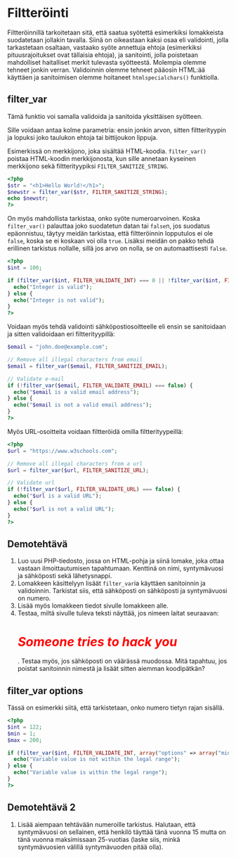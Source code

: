# Filtteröinti

Filtteröinnillä tarkoitetaan sitä, että saatua syötettä esimerkiksi lomakkeista suodatetaan jollakin tavalla. Siinä on oikeastaan kaksi osaa eli validointi, jolla tarkastetaan osaltaan, vastaako syöte annettuja ehtoja (esimerkiksi pituusrajoitukset ovat tällaisia ehtoja), ja sanitointi, jolla poistetaan mahdolliset haitalliset merkit tulevasta syötteestä. Molempia olemme tehneet jonkin verran. Validoinnin olemme tehneet pääosin HTML:ää käyttäen ja sanitoimisen olemme hoitaneet ``htmlspecialchars()`` funktiolla.


## filter_var

Tämä funktio voi samalla validoida ja sanitoida yksittäisen syötteen.

Sille voidaan antaa kolme parametria: ensin jonkin arvon, sitten filtterityypin ja lopuksi joko taulukon ehtoja tai bittijoukon lippuja.

Esimerkissä on merkkijono, joka sisältää HTML-koodia. ``filter_var()`` poistaa HTML-koodin merkkijonosta, kun sille annetaan kyseinen merkkijono sekä filtterityypiksi ``FILTER_SANITIZE_STRING``.

````php
<?php
$str = "<h1>Hello World!</h1>";
$newstr = filter_var($str, FILTER_SANITIZE_STRING);
echo $newstr;
?>
````

On myös mahdollista tarkistaa, onko syöte numeroarvoinen. Koska ``filter_var()`` palauttaa joko suodatetun datan tai ``false``n, jos suodatus epäonnistuu, täytyy meidän tarkistaa, että filtteröinnin lopputulos ei ole ``false``, koska se ei koskaan voi olla ``true``. Lisäksi meidän on pakko tehdä erillinen tarkistus nollalle, sillä jos arvo on nolla, se on automaattisesti ``false``.

````php
<?php
$int = 100;

if (filter_var($int, FILTER_VALIDATE_INT) === 0 || !filter_var($int, FILTER_VALIDATE_INT) === false) {
  echo("Integer is valid");
} else {
  echo("Integer is not valid");
}
?>
````

Voidaan myös tehdä validointi sähköpostiosoitteelle eli ensin se sanitoidaan ja sitten validoidaan eri filtterityypillä:

````php
$email = "john.doe@example.com";

// Remove all illegal characters from email
$email = filter_var($email, FILTER_SANITIZE_EMAIL);

// Validate e-mail
if (!filter_var($email, FILTER_VALIDATE_EMAIL) === false) {
  echo("$email is a valid email address");
} else {
  echo("$email is not a valid email address");
}
?>
````

Myös URL-osoitteita voidaan filtteröidä omilla filtterityypeillä:

````php
<?php
$url = "https://www.w3schools.com";

// Remove all illegal characters from a url
$url = filter_var($url, FILTER_SANITIZE_URL);

// Validate url
if (!filter_var($url, FILTER_VALIDATE_URL) === false) {
  echo("$url is a valid URL");
} else {
  echo("$url is not a valid URL");
}
?>
````
## Demotehtävä

1. Luo uusi PHP-tiedosto, jossa on HTML-pohja ja siinä lomake, joka ottaa vastaan ilmoittautumisen tapahtumaan. Kenttinä on nimi, syntymävuosi ja sähköposti sekä lähetysnappi.
2. Lomakkeen käsittelyyn lisäät ``filter_var``ia käyttäen sanitoinnin ja validoinnin. Tarkistat siis, että sähköposti on sähköposti ja syntymävuosi on numero.
3. Lisää myös lomakkeen tiedot sivulle lomakkeen alle.
4. Testaa, miltä sivulle tuleva teksti näyttää, jos nimeen laitat seuraavan: *<h1 style="color: red">Someone tries to hack you</h1>*. Testaa myös, jos sähköposti on väärässä muodossa. Mitä tapahtuu, jos poistat sanitoinnin nimestä ja lisäät sitten aiemman koodipätkän?

## filter_var options

Tässä on esimerkki siitä, että tarkistetaan, onko numero tietyn rajan sisällä.

````php
<?php
$int = 122;
$min = 1;
$max = 200;

if (filter_var($int, FILTER_VALIDATE_INT, array("options" => array("min_range"=>$min, "max_range"=>$max))) === false) {
  echo("Variable value is not within the legal range");
} else {
  echo("Variable value is within the legal range");
}
?>
````

## Demotehtävä 2

1. Lisää aiempaan tehtävään numeroille tarkistus. Halutaan, että syntymävuosi on sellainen, että henkilö täyttää tänä vuonna 15 mutta on tänä vuonna maksimissaan 25-vuotias (laske siis, minkä syntymävuosien välillä syntymävuoden pitää olla).